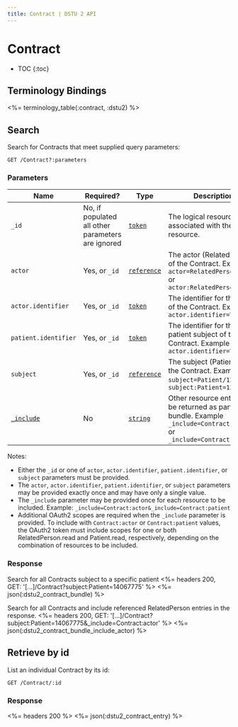 ```yaml
---
title: Contract | DSTU 2 API
---
```


# Contract

* TOC
{:toc}

## Terminology Bindings

<%= terminology_table(:contract, :dstu2) %>

## Search

Search for Contracts that meet supplied query parameters:

    GET /Contract?:parameters

### Parameters

 Name                 | Required?                                                    | Type          | Description
----------------------|--------------------------------------------------------------|---------------|------------------------------------------------------------------------------------------------------------------------------
 `_id`                | No, if populated all other parameters are ignored            | [`token`]     | The logical resource id associated with the resource.
 `actor`              | Yes, or `_id`                                                | [`reference`] | The actor (RelatedPerson) of the Contract. Example: `actor=RelatedPerson/1234` or `actor:RelatedPerson=1234`
 `actor.identifier`   | Yes, or `_id`                                                | [`token`]     | The identifier for the actor of the Contract. Example `actor.identifier=TODO`
 `patient.identifier` | Yes, or `_id`                                                | [`token`]     | The identifier for the patient subject of the Contract. Example `actor.identifier=TODO`
 `subject`            | Yes, or `_id`                                                | [`reference`] | The subject (Patient) of the Contract. Example `subject=Patient/1234` or `subject:Patient=1234`
 [`_include`]         | No                                                           | [`string`]    | Other resource entries to be returned as part of the bundle. Example `_include=Contract:actor` or `_include=Contract:patient`

Notes: 

- Either the `_id` or one of `actor`, `actor.identifier`, `patient.identifier`, or `subject` parameters must be provided.
- The `actor`, `actor.identifier`, `patient.identifier`, or `subject` parameters may be provided exactly once and may have only a single value.
- The `_include` parameter may be provided once for each resource to be included. Example: `_include=Contract:actor&_include=Contract:patient`
- Additional OAuth2 scopes are required when the `_include` parameter is provided. To include with `Contract:actor` or `Contract:patient` values, the OAuth2 token must include scopes for one or both RelatedPerson.read and Patient.read, respectively, depending on the combination of resources to be included.

### Response

Search for all Contracts subject to a specific patient
<%= headers 200, GET: '[...]/Contract?subject:Patient=14067775' %>
<%= json(:dstu2_contract_bundle) %>

Search for all Contracts and include referenced RelatedPerson entries in the response.
<%= headers 200, GET: '[...]/Contract?subject:Patient=14067775&_include=Contract:actor' %>
<%= json(:dstu2_contract_bundle_include_actor) %>

## Retrieve by id

List an individual Contract by its id:

    GET /Contract/:id

### Response

<%= headers 200 %>
<%= json(:dstu2_contract_entry) %>

[`reference`]: http://hl7.org/fhir/DSTU2/search.html#reference
[`string`]: http://hl7.org/fhir/DSTU2/search.html#string
[`token`]: http://hl7.org/fhir/DSTU2/search.html#token
[`_include`]: http://hl7.org/fhir/DSTU2/search.html#include
